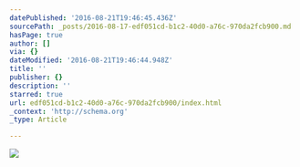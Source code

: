 ```yaml
---
datePublished: '2016-08-21T19:46:45.436Z'
sourcePath: _posts/2016-08-17-edf051cd-b1c2-40d0-a76c-970da2fcb900.md
hasPage: true
author: []
via: {}
dateModified: '2016-08-21T19:46:44.948Z'
title: ''
publisher: {}
description: ''
starred: true
url: edf051cd-b1c2-40d0-a76c-970da2fcb900/index.html
_context: 'http://schema.org'
_type: Article

---
```

![](https://the-grid-user-content.s3-us-west-2.amazonaws.com/c67b533d-7bc5-4aa1-b3a5-605d8f588505.jpg)